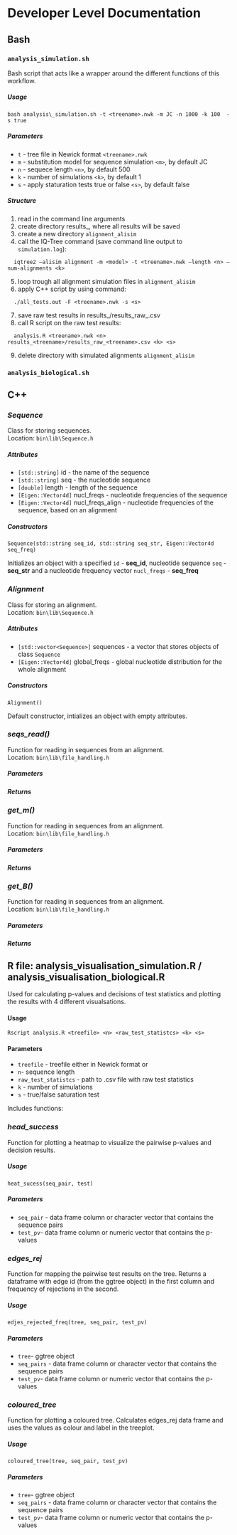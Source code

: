 # Developer Level Documentation

## Bash 

### `analysis_simulation.sh`
Bash script that acts like a wrapper around the different functions of this workflow. 

##### Usage 
```
bash analysis\_simulation.sh -t <treename>.nwk -m JC -n 1000 -k 100  -s true
```

##### Parameters
- `t` - tree file in Newick format `<treename>.nwk`
- `m` - substitution model for sequence simulation `<m>`, by default JC 
- `n` - sequece length `<n>`, by default 500
- `k` - number of simulations `<k>`, by default 1
- `s` - apply staturation tests true or false `<s>`, by default false

##### Structure
1. read in the command line arguments
2. create directory results_<treename>, where all results will be saved
3. create a new directory `alignment_alisim`
4. call the IQ-Tree command (save command line output to `simulation.log`): 

```
  iqtree2 –alisim alignment -m <model> -t <treename>.nwk –length <n> –num-alignments <k> 
```
5. loop trough all alignment simulation files in `alignment_alisim`
6. apply C++ script by using command:
```
  ./all_tests.out -F <treename>.nwk -s <s>
```
7. save raw test results in results_<treename>/results_raw_<treename>.csv
8. call R script on the raw test results:
```
  analysis.R <treename>.nwk <n> results_<treename>/results_raw_<treename>.csv <k> <s>
```
9. delete directory with simulated alignments `alignment_alisim`
  
  
### `analysis_biological.sh`

## C++

### *Sequence*
Class for storing sequences.   
Location: `bin\lib\Sequence.h` 

##### Attributes

- `[std::string]` id - the name of the sequence
- `[std::string]` seq - the nucleotide sequence
- `[double]` length - length of the sequence
- `[Eigen::Vector4d]` nucl_freqs - nucleotide frequencies of the sequence
- `[Eigen::Vector4d]` nucl_freqs_align - nucleotide frequencies of the sequence, based on an alignment

##### Constructors 
```
Sequence(std::string seq_id, std::string seq_str, Eigen::Vector4d seq_freq)
```
Initializes an object with a specified `id` - **seq_id**, nucleotide sequence `seq` - **seq_str** and a nucleotide frequency vector `nucl_freqs` - **seq_freq**


### *Alignment*
Class for storing an alignment.  
Location: `bin\lib\Sequence.h` 

##### Attributes

- `[std::vector<Sequence>]` sequences - a vector that stores objects of class `Sequence`
- `[Eigen::Vector4d]` global_freqs - global nucleotide distribution for the whole alignment

##### Constructors 
```
Alignment()
```
Default constructor, intializes an object with empty attributes.


### *seqs_read()*
Function for reading in sequences from an alignment.  
Location: `bin\lib\file_handling.h` 

##### Parameters
 
##### Returns

### *get_m()*
Function for reading in sequences from an alignment.  
Location: `bin\lib\file_handling.h` 

##### Parameters
 
##### Returns

### *get_B()*
Function for reading in sequences from an alignment.  
Location: `bin\lib\file_handling.h` 

##### Parameters
 
##### Returns



## R file: analysis_visualisation_simulation.R / analysis_visualisation_biological.R
Used for calculating p-values and decisions of test statistics and plotting the results with 4 different visualsations. 
  
#### Usage
```
Rscript analysis.R <treefile> <n> <raw_test_statistcs> <k> <s>
```  
#### Parameters
- `treefile` - treefile either in Newick format or 
- `n`- sequence length
- `raw_test_statistcs` - path to .csv file with raw test statistics
- `k` - number of simulations
- `s` - true/false saturation test

Includes functions:

### *head_success*
Function for plotting a heatmap to visualize the pairwise p-values and decision results. 

##### Usage 
```
heat_sucess(seq_pair, test)
```

##### Parameters
- `seq_pair` - data frame column or character vector that contains the sequence pairs
- `test_pv`- data frame column or numeric vector that contains the p-values

### *edges_rej*
Function for mapping the pairwise test results on the tree. Returns a dataframe with edge id (from the ggtree object) in the first column and frequency of rejections in the second.

##### Usage 
```
edjes_rejected_freq(tree, seq_pair, test_pv)
```

##### Parameters
- `tree`- ggtree object
- `seq_pairs` - data frame column or character vector that contains the sequence pairs
- `test_pv`- data frame column or numeric vector that contains the p-values

### *coloured_tree*
Function for plotting a coloured tree. Calculates edges_rej data frame and uses the values as colour and label in the treeplot.

##### Usage 
```
coloured_tree(tree, seq_pair, test_pv)
```

##### Parameters
- `tree`- ggtree object
- `seq_pairs` - data frame column or character vector that contains the sequence pairs
- `test_pv`- data frame column or numeric vector that contains the p-values
  
